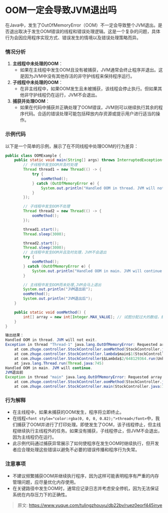 # OOM一定会导致JVM退出吗

<font style="color:rgba(0, 0, 0, 0.82);">在Java中，发生了OutOfMemoryError（OOM）不一定会导致整个JVM退出。是否退出取决于发生OOM错误的线程和错误处理逻辑。这是一个复杂的问题，具体行为会因应用程序实现方式、错误发生的情境以及错误处理策略而异。</font>

### <font style="color:rgba(0, 0, 0, 0.82);">情况分析</font>
1. **<font style="color:rgba(0, 0, 0, 0.82);">主线程中未处理的OOM</font>**<font style="color:rgba(0, 0, 0, 0.82);">：</font>
    - <font style="color:rgba(0, 0, 0, 0.82);">如果在主线程中发生OOM且没有被捕获，JVM通常会终止程序并退出。这是因为JVM中没有其他存活的非守护线程来保持程序运行。</font>
2. **<font style="color:rgba(0, 0, 0, 0.82);">子线程中未处理的OOM</font>**<font style="color:rgba(0, 0, 0, 0.82);">：</font>
    - <font style="color:rgba(0, 0, 0, 0.82);">在非主线程中，如果OOM发生且未被捕获，该线程会停止执行。但如果其他非守护线程仍在运行，JVM不会退出。</font>
3. **<font style="color:rgba(0, 0, 0, 0.82);">捕获并处理OOM</font>**<font style="color:rgba(0, 0, 0, 0.82);">：</font>
    - <font style="color:rgba(0, 0, 0, 0.82);">如果在代码中捕获并正确处理了OOM错误，JVM则可以继续执行其余的程序代码。合适的错误处理可能包括释放内存资源或提示用户进行适当的操作。</font>

### <font style="color:rgba(0, 0, 0, 0.82);">示例代码</font>
<font style="color:rgba(0, 0, 0, 0.82);">以下是一个简单的示例，展示了在不同线程中处理OOM的行为差异：</font>

```java
public class OOMExample {  
    public static void main(String[] args) throws InterruptedException{  
        // 子线程中发生OOM并及时处理
        Thread thread1 = new Thread(() -> {
            try {
                oomMethod();
            } catch (OutOfMemoryError e) {
                System.out.println("Handled OOM in thread. JVM will not exit.");
            }
        });

        // 子线程中发生OOM不处理
        Thread thread2 = new Thread(() -> {
            oomMethod();
        });

        thread1.start();
        Thread.sleep(3000);

        thread2.start();
        Thread.sleep(3000);
        // 主线程中发生OOM并且及时处理，JVM不会退出
        try {
            oomMethod();
        } catch (OutOfMemoryError e) {
            System.out.println("Handled OOM in main. JVM will continue.");
        }

        // 主线程中发生OOM而未处理,JVM会马上退出
        System.out.println("JVM退出前");
        oomMethod();
        System.out.println("JVM退出后");
    }  

    public static void oomMethod() {  
        int[] array = new int[Integer.MAX_VALUE]; // 试图分配过大的数组，触发OOM  
    }  
}

输出结果：
Handled OOM in thread. JVM will not exit.
Exception in thread "Thread-1" java.lang.OutOfMemoryError: Requested array size exceeds VM limit
	at com.zhuge.controller.StockController.oomMethod(StockController.java:120)
	at com.zhuge.controller.StockController.lambda$main$1(StockController.java:98)
	at com.zhuge.controller.StockController$$Lambda$2/648129364.run(Unknown Source)
	at java.lang.Thread.run(Thread.java:745)
Handled OOM in main. JVM will continue.
JVM退出前
Exception in thread "main" java.lang.OutOfMemoryError: Requested array size exceeds VM limit
	at com.zhuge.controller.StockController.oomMethod(StockController.java:120)
	at com.zhuge.controller.StockController.main(StockController.java:115)
```

### <font style="color:rgba(0, 0, 0, 0.82);">行为解释</font>
+ <font style="color:rgba(0, 0, 0, 0.82);">在主线程中，如果未捕获的OOM发生，程序将立即终止。</font>
+ <font style="color:rgba(0, 0, 0, 0.82);">在线程</font>`<font style="color:rgba(0, 0, 0, 0.82);">thread</font>`<font style="color:rgba(0, 0, 0, 0.82);">中，我们捕获了OOM并进行了打印处理。即使发生了OOM，该子线程停止，但主线程继续执行主线程外的任务。如果没有捕获，子线程停止，但JVM不会退出，因为主线程仍在运行。</font>
+ <font style="color:rgba(0, 0, 0, 0.82);">此示例代码通过捕获异常展示了如何使程序在发生OOM时继续执行，但开发者应合理处理这些错误以避免不必要的错误传播和程序行为失常。</font>

### <font style="color:rgba(0, 0, 0, 0.82);">注意事项</font>
+ <font style="color:rgba(0, 0, 0, 0.82);">不建议频繁捕获OOM并继续执行程序，因为这样可能表明程序有严重的内存管理问题，应尽量优化内存使用。</font>
+ <font style="color:rgba(0, 0, 0, 0.82);">在关键路径中发生OOM时，通常应记录日志并考虑安全停机，因为无法保证系统在内存压力下的正确性。</font>



> 原文: <https://www.yuque.com/tulingzhouyu/db22bv/ruez0eorf445inye>